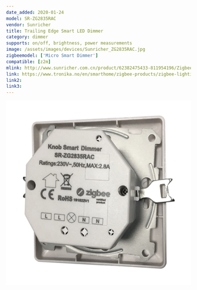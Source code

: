 ```yaml
---
date_added: 2020-01-24
model: SR-ZG2835RAC
vendor: Sunricher
title: Trailing Edge Smart LED Dimmer
category: dimmer
supports: on/off, brightness, power measurements
image: /assets/images/devices/Sunricher_ZG2835RAC.jpg
zigbeemodel: ['Micro Smart Dimmer']
compatible: [z2m]
mlink: http://www.sunricher.com.cn/product/62382475433-811954196/Zigbee_3_0_certified_trailing_edge_smart_led_dimmer_SR_ZG2835RAC_for_halogen_incandescent_led_bulb.html
link: https://www.tronika.no/en/smarthome/zigbee-products/zigbee-lighting-control/dimmer-zg2835rac.html
link2: 
link3: 
---
```

![Back](/assets/images/devices/Sunricher_ZG2835RAC-backside.jpg)
